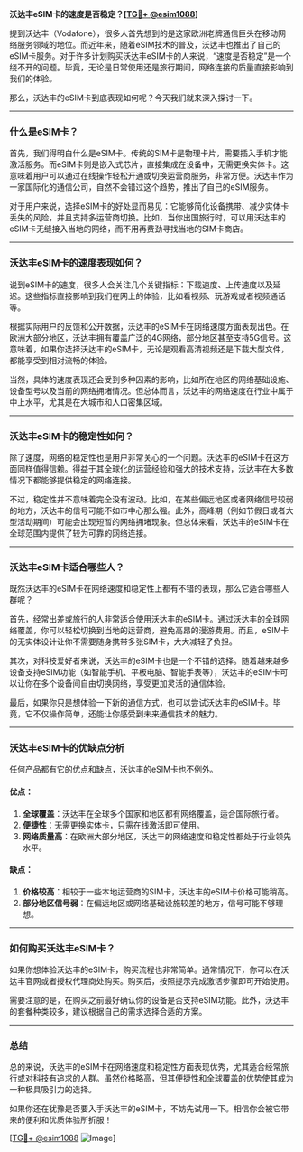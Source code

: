 **沃达丰eSIM卡的速度是否稳定？[[TG💪+ @esim1088](https://t.me/s/esim1088)]**

提到沃达丰（Vodafone），很多人首先想到的是这家欧洲老牌通信巨头在移动网络服务领域的地位。而近年来，随着eSIM技术的普及，沃达丰也推出了自己的eSIM卡服务。对于许多计划购买沃达丰eSIM卡的人来说，“速度是否稳定”是一个绕不开的问题。毕竟，无论是日常使用还是旅行期间，网络连接的质量直接影响到我们的体验。

那么，沃达丰的eSIM卡到底表现如何呢？今天我们就来深入探讨一下。

---

### **什么是eSIM卡？**

首先，我们得明白什么是eSIM卡。传统的SIM卡是物理卡片，需要插入手机才能激活服务。而eSIM卡则是嵌入式芯片，直接集成在设备中，无需更换实体卡。这意味着用户可以通过在线操作轻松开通或切换运营商服务，非常方便。沃达丰作为一家国际化的通信公司，自然不会错过这个趋势，推出了自己的eSIM服务。

对于用户来说，选择eSIM卡的好处显而易见：它能够简化设备携带、减少实体卡丢失的风险，并且支持多运营商切换。比如，当你出国旅行时，可以用沃达丰的eSIM卡无缝接入当地的网络，而不用再费劲寻找当地的SIM卡商店。

---

### **沃达丰eSIM卡的速度表现如何？**

说到eSIM卡的速度，很多人会关注几个关键指标：下载速度、上传速度以及延迟。这些指标直接影响到我们在网上的体验，比如看视频、玩游戏或者视频通话等。

根据实际用户的反馈和公开数据，沃达丰的eSIM卡在网络速度方面表现出色。在欧洲大部分地区，沃达丰拥有覆盖广泛的4G网络，部分地区甚至支持5G信号。这意味着，如果你选择沃达丰的eSIM卡，无论是观看高清视频还是下载大型文件，都能享受到相对流畅的体验。

当然，具体的速度表现还会受到多种因素的影响，比如所在地区的网络基础设施、设备型号以及当前的网络拥堵情况。但总体而言，沃达丰的网络速度在行业中属于中上水平，尤其是在大城市和人口密集区域。

---

### **沃达丰eSIM卡的稳定性如何？**

除了速度，网络的稳定性也是用户非常关心的一个问题。沃达丰的eSIM卡在这方面同样值得信赖。得益于其全球化的运营经验和强大的技术支持，沃达丰在大多数情况下都能够提供稳定的网络连接。

不过，稳定性并不意味着完全没有波动。比如，在某些偏远地区或者网络信号较弱的地方，沃达丰的信号可能不如市中心那么强。此外，高峰期（例如节假日或者大型活动期间）可能会出现短暂的网络拥堵现象。但总体来看，沃达丰的eSIM卡在全球范围内提供了较为可靠的网络连接。

---

### **沃达丰eSIM卡适合哪些人？**

既然沃达丰的eSIM卡在网络速度和稳定性上都有不错的表现，那么它适合哪些人群呢？

首先，经常出差或旅行的人非常适合使用沃达丰的eSIM卡。通过沃达丰的全球网络覆盖，你可以轻松切换到当地的运营商，避免高昂的漫游费用。而且，eSIM卡的无实体设计让你不需要随身携带多张SIM卡，大大减轻了负担。

其次，对科技爱好者来说，沃达丰的eSIM卡也是一个不错的选择。随着越来越多设备支持eSIM功能（如智能手机、平板电脑、智能手表等），沃达丰的eSIM卡可以让你在多个设备间自由切换网络，享受更加灵活的通信体验。

最后，如果你只是想体验一下新的通信方式，也可以尝试沃达丰的eSIM卡。毕竟，它不仅操作简单，还能让你感受到未来通信技术的魅力。

---

### **沃达丰eSIM卡的优缺点分析**

任何产品都有它的优点和缺点，沃达丰的eSIM卡也不例外。

#### **优点：**
1. **全球覆盖**：沃达丰在全球多个国家和地区都有网络覆盖，适合国际旅行者。
2. **便捷性**：无需更换实体卡，只需在线激活即可使用。
3. **网络质量高**：在欧洲大部分地区，沃达丰的网络速度和稳定性都处于行业领先水平。

#### **缺点：**
1. **价格较高**：相较于一些本地运营商的SIM卡，沃达丰的eSIM卡价格可能稍高。
2. **部分地区信号弱**：在偏远地区或网络基础设施较差的地方，信号可能不够理想。

---

### **如何购买沃达丰eSIM卡？**

如果你想体验沃达丰的eSIM卡，购买流程也非常简单。通常情况下，你可以在沃达丰官网或者授权代理商处购买。购买后，按照提示完成激活步骤即可开始使用。

需要注意的是，在购买之前最好确认你的设备是否支持eSIM功能。此外，沃达丰的套餐种类较多，建议根据自己的需求选择合适的方案。

---

### **总结**

总的来说，沃达丰的eSIM卡在网络速度和稳定性方面表现优秀，尤其适合经常旅行或对科技有追求的人群。虽然价格略高，但其便捷性和全球覆盖的优势使其成为一种极具吸引力的选择。

如果你还在犹豫是否要入手沃达丰的eSIM卡，不妨先试用一下。相信你会被它带来的便利和优质体验所折服！

[[TG💪+ @esim1088](https://t.me/s/esim1088) ![Image](https://i.postimg.cc/4NQfJmqS/Snipaste-2025-05-13-00-14-12.png)]